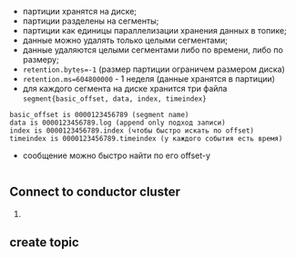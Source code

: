 - партиции хранятся на диске;
- партиции разделены на сегменты;
- партиции как единицы параллелизации хранения данных в топике;
- данные можно удалять только целыми сегментами;
- данные удаляются целыми сегментами либо по времени, либо по размеру;
- `retention.bytes=-1` (размер партиции ограничем размером диска)
- `retention.ms=604800000` - 1 неделя (данные хранятся в партиции)
- для каждого сегмента на диске хранится три файла `segment{basic_offset, data, index, timeindex}`
```
basic_offset is 0000123456789 (segment name)
data is 0000123456789.log (append only подход записи)
index is 0000123456789.index (чтобы быстро искать по offset)
timeindex is 0000123456789.timeindex (у каждого события есть время)
```
- сообщение можно быстро найти по его offset-у
  
```

```

## Connect to conductor cluster
1. 

## create topic

```bash

```
